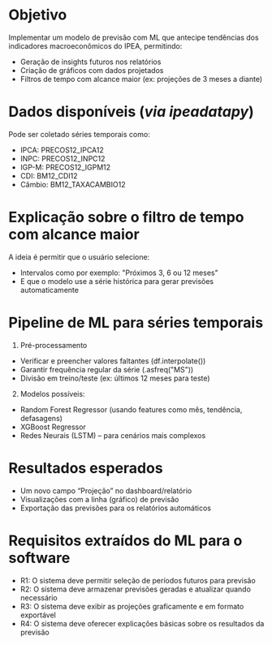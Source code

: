 # Objetivo
Implementar um modelo de previsão com ML que antecipe tendências dos indicadores macroeconômicos do IPEA, permitindo:
- Geração de insights futuros nos relatórios
- Criação de gráficos com dados projetados
- Filtros de tempo com alcance maior (ex: projeções de 3 meses a diante)
# Dados disponíveis (*via ipeadatapy*)
Pode ser coletado séries temporais como:
- IPCA: PRECOS12_IPCA12
- INPC: PRECOS12_INPC12
- IGP-M: PRECOS12_IGPM12
- CDI: BM12_CDI12
- Câmbio: BM12_TAXACAMBIO12
# Explicação sobre o filtro de tempo com alcance maior
A ideia é permitir que o usuário selecione:
- Intervalos como por exemplo: "Próximos 3, 6 ou 12 meses"
- E que o modelo use a série histórica para gerar previsões automaticamente
# Pipeline de ML para séries temporais
1. Pré-processamento
- Verificar e preencher valores faltantes (df.interpolate())
- Garantir frequência regular da série (.asfreq("MS"))
- Divisão em treino/teste (ex: últimos 12 meses para teste)
2. Modelos possíveis:
- Random Forest Regressor (usando features como mês, tendência, defasagens)
- XGBoost Regressor
- Redes Neurais (LSTM) – para cenários mais complexos
# Resultados esperados
- Um novo campo “Projeção” no dashboard/relatório
- Visualizações com a linha (gráfico) de previsão 
- Exportação das previsões para os relatórios automáticos
# Requisitos extraídos do ML para o software
- R1: O sistema deve permitir seleção de períodos futuros para previsão
- R2: O sistema deve armazenar previsões geradas e atualizar quando necessário
- R3: O sistema deve exibir as projeções graficamente e em formato exportável
- R4: O sistema deve oferecer explicações básicas sobre os resultados da previsão
